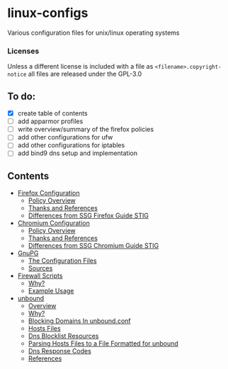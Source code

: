 # linux-configs
Various configuration files for unix/linux operating systems

### Licenses
Unless a different license is included with a file as `<filename>.copyright-notice` all files are released under the GPL-3.0

## To do:
- [x] create table of contents
- [ ] add apparmor profiles
- [ ] write overview/summary of the firefox policies
- [ ] add other configurations for ufw
- [ ] add other configurations for iptables
- [ ] add bind9 dns setup and implementation

## Contents
- [Firefox Configuration](web-browsers/firefox/)
    * [Policy Overview](web-browsers/firefox#policy-overview)
    * [Thanks and References](web-browsers/firefox#thanks-and-references)
    * [Differences from SSG Firefox Guide STIG](web-browsers/firefox#differences-from-ssg-firefox-guide-stig)
- [Chromium Configuration](web-browsers/chromium/)
    * [Policy Overview](web-browsers/chromium#policy-overview)
    * [Thanks and References](web-browsers/chromium#thanks-and-references)
    * [Differences from SSG Chromium Guide STIG](web-browsers/chromium#differences-from-ssg-chromium-guide-stig)
- [GnuPG](gnupg/#gnupg)
    * [The Configuration Files](gnupg/#the-configuration-files)
    * [Sources](gnupg/#sources)
- [Firewall Scripts](firewall/#firewall-scripts)
    * [Why?](firewall/#why)
    * [Example Usage](firewall/#example-usage)
- [unbound](dns/#unbound)
    * [Overview](dns/#overview)
    * [Why?](dns/#why)
    * [Blocking Domains In unbound.conf](dns/#blocking-domains-in-unboundconf)
    * [Hosts Files](dns/#hosts-files)
    * [Dns Blocklist Resources](dns/#dns-blocklist-resources)
    * [Parsing Hosts Files to a File Formatted for unbound](dns/#parsing-hosts-files-to-a-file-formatted-for-unbound)
    * [Dns Response Codes](dns/#dns-response-codes)
    * [References](dns/#references)
